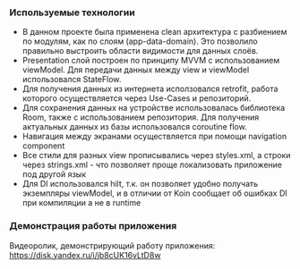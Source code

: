 ### Используемые технологии

- В данном проекте была применена clean архитектура с разбиением по модулям, как по слоям (app-data-domain). Это позволило правильно выстроить области видимости для данных слоёв.
- Presentation слой построен по принципу MVVM с использованием viewModel. Для передачи данных между view и viewModel использовался StateFlow. 
- Для получения данных из интернета исползовался retrofit, работа которого осуществляется через Use-Cases и репозиторий.
- Для сохранения данных на устройстве использовалась библиотека Room, также с использованием репозитория. Для получения актуальных данных из базы использовался coroutine flow.
- Навигация между экранами осуществляется при помощи navigation component 
- Все стили для разных view прописывались через styles.xml, а строки через strings.xml - что позволяет проще локализовать приложение под другой язык
- Для DI использовался hilt, т.к. он позволяет удобно получать экземпляры viewModel, и в отличии от Koin сообщает об ошибках DI при компиляции а не в runtime

### Демонстрация работы приложения 

Видеоролик, демонстрирующий работу приложения: https://disk.yandex.ru/i/jb8cUK16vLtD8w

